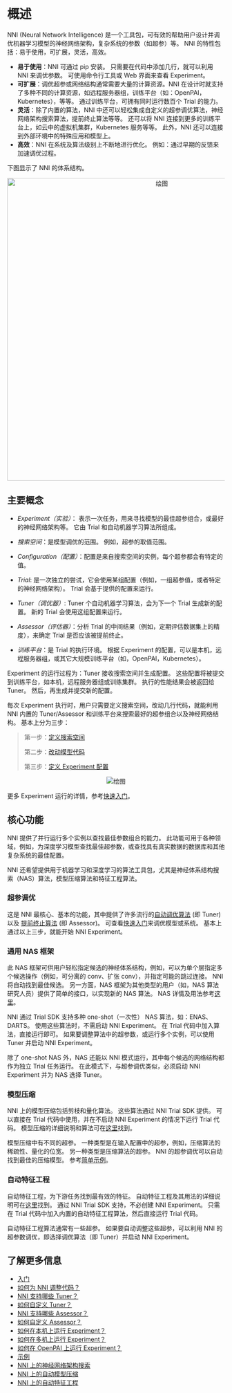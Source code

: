 # 概述

NNI (Neural Network Intelligence) 是一个工具包，可有效的帮助用户设计并调优机器学习模型的神经网络架构，复杂系统的参数（如超参）等。 NNI 的特性包括：易于使用，可扩展，灵活，高效。

* **易于使用**：NNI 可通过 pip 安装。 只需要在代码中添加几行，就可以利用 NNI 来调优参数。 可使用命令行工具或 Web 界面来查看 Experiment。
* **可扩展**：调优超参或网络结构通常需要大量的计算资源。NNI 在设计时就支持了多种不同的计算资源，如远程服务器组，训练平台（如：OpenPAI，Kubernetes），等等。 通过训练平台，可拥有同时运行数百个 Trial 的能力。
* **灵活**：除了内置的算法，NNI 中还可以轻松集成自定义的超参调优算法，神经网络架构搜索算法，提前终止算法等等。 还可以将 NNI 连接到更多的训练平台上，如云中的虚拟机集群，Kubernetes 服务等等。 此外，NNI 还可以连接到外部环境中的特殊应用和模型上。
* **高效**：NNI 在系统及算法级别上不断地进行优化。 例如：通过早期的反馈来加速调优过程。

下图显示了 NNI 的体系结构。

<p align="center">
<img src="https://user-images.githubusercontent.com/23273522/51816536-ed055580-2301-11e9-8ad8-605a79ee1b9a.png" alt="绘图" width="700"/>
</p>

## 主要概念

* *Experiment（实验）*： 表示一次任务，用来寻找模型的最佳超参组合，或最好的神经网络架构等。 它由 Trial 和自动机器学习算法所组成。

* *搜索空间*：是模型调优的范围。 例如，超参的取值范围。

* *Configuration（配置）*：配置是来自搜索空间的实例，每个超参都会有特定的值。

* *Trial*: 是一次独立的尝试，它会使用某组配置（例如，一组超参值，或者特定的神经网络架构）。 Trial 会基于提供的配置来运行。

* *Tuner（调优器）*: Tuner 个自动机器学习算法，会为下一个 Trial 生成新的配置。 新的 Trial 会使用这组配置来运行。

* *Assessor（评估器）*：分析 Trial 的中间结果（例如，定期评估数据集上的精度），来确定 Trial 是否应该被提前终止。

* *训练平台*：是 Trial 的执行环境。 根据 Experiment 的配置，可以是本机，远程服务器组，或其它大规模训练平台（如，OpenPAI，Kubernetes）。

Experiment 的运行过程为：Tuner 接收搜索空间并生成配置。 这些配置将被提交到训练平台，如本机，远程服务器组或训练集群。 执行的性能结果会被返回给 Tuner。 然后，再生成并提交新的配置。

每次 Experiment 执行时，用户只需要定义搜索空间，改动几行代码，就能利用 NNI 内置的 Tuner/Assessor 和训练平台来搜索最好的超参组合以及神经网络结构。 基本上分为三步：

> 第一步：[定义搜索空间](Tutorial/SearchSpaceSpec.md)
> 
> 第二步：[改动模型代码](TrialExample/Trials.md)
> 
> 第三步：[定义 Experiment 配置](Tutorial/ExperimentConfig.md)

<p align="center">
<img src="https://user-images.githubusercontent.com/23273522/51816627-5d13db80-2302-11e9-8f3e-627e260203d5.jpg" alt="绘图"/>
</p>

更多 Experiment 运行的详情，参考[快速入门](Tutorial/QuickStart.md)。

## 核心功能

NNI 提供了并行运行多个实例以查找最佳参数组合的能力。 此功能可用于各种领域，例如，为深度学习模型查找最佳超参数，或查找具有真实数据的数据库和其他复杂系统的最佳配置。

NNI 还希望提供用于机器学习和深度学习的算法工具包，尤其是神经体系结构搜索（NAS）算法，模型压缩算法和特征工程算法。

### 超参调优

这是 NNI 最核心、基本的功能，其中提供了许多流行的[自动调优算法](Tuner/BuiltinTuner.md) (即 Tuner) 以及 [提前终止算法](Assessor/BuiltinAssessor.md) (即 Assessor)。 可查看[快速入门](Tutorial/QuickStart.md)来调优模型或系统。 基本上通过以上三步，就能开始 NNI Experiment。

### 通用 NAS 框架

此 NAS 框架可供用户轻松指定候选的神经体系结构，例如，可以为单个层指定多个候选操作（例如，可分离的 conv、扩张 conv），并指定可能的跳过连接。 NNI 将自动找到最佳候选。 另一方面，NAS 框架为其他类型的用户（如，NAS 算法研究人员）提供了简单的接口，以实现新的 NAS 算法。 NAS 详情及用法参考[这里](NAS/Overview.md)。

NNI 通过 Trial SDK 支持多种 one-shot（一次性） NAS 算法，如：ENAS、DARTS。 使用这些算法时，不需启动 NNI Experiment。 在 Trial 代码中加入算法，直接运行即可。 如果要调整算法中的超参数，或运行多个实例，可以使用 Tuner 并启动 NNI Experiment。

除了 one-shot NAS 外，NAS 还能以 NNI 模式运行，其中每个候选的网络结构都作为独立 Trial 任务运行。 在此模式下，与超参调优类似，必须启动 NNI Experiment 并为 NAS 选择 Tuner。

### 模型压缩

NNI 上的模型压缩包括剪枝和量化算法。 这些算法通过 NNI Trial SDK 提供。 可以直接在 Trial 代码中使用，并在不启动 NNI Experiment 的情况下运行 Trial 代码。 模型压缩的详细说明和算法可在[这里](Compressor/Overview.md)找到。

模型压缩中有不同的超参。 一种类型是在输入配置中的超参，例如，压缩算法的稀疏性、量化的位宽。 另一种类型是压缩算法的超参。 NNI 的超参调优可以自动找到最佳的压缩模型。 参考[简单示例](Compressor/AutoCompression.md)。

### 自动特征工程

自动特征工程，为下游任务找到最有效的特征。 自动特征工程及其用法的详细说明可在[这里](FeatureEngineering/Overview.md)找到。 通过 NNI Trial SDK 支持，不必创建 NNI Experiment。 只需在 Trial 代码中加入内置的自动特征工程算法，然后直接运行 Trial 代码。

自动特征工程算法通常有一些超参。 如果要自动调整这些超参，可以利用 NNI 的超参数调优，即选择调优算法（即 Tuner）并启动 NNI Experiment。

## 了解更多信息

* [入门](Tutorial/QuickStart.md)
* [如何为 NNI 调整代码？](TrialExample/Trials.md)
* [NNI 支持哪些 Tuner？](Tuner/BuiltinTuner.md)
* [如何自定义 Tuner？](Tuner/CustomizeTuner.md)
* [NNI 支持哪些 Assessor？](Assessor/BuiltinAssessor.md)
* [如何自定义 Assessor？](Assessor/CustomizeAssessor.md)
* [如何在本机上运行 Experiment？](TrainingService/LocalMode.md)
* [如何在多机上运行 Experiment？](TrainingService/RemoteMachineMode.md)
* [如何在 OpenPAI 上运行 Experiment？](TrainingService/PaiMode.md)
* [示例](TrialExample/MnistExamples.md)
* [NNI 上的神经网络架构搜索](NAS/Overview.md)
* [NNI 上的自动模型压缩](Compressor/Overview.md)
* [NNI 上的自动特征工程](FeatureEngineering/Overview.md)